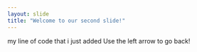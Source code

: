 ```yaml
---
layout: slide
title: "Welcome to our second slide!"
---
```

my line of code that i just added
Use the left arrow to go back!
